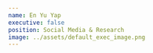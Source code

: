```yaml
---
name: En Yu Yap
executive: false
position: Social Media & Research
image: ../assets/default_exec_image.png
---
```

